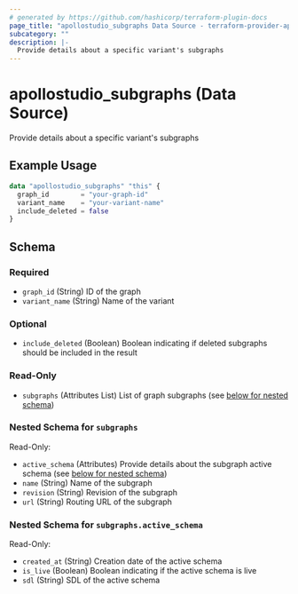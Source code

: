 ```yaml
---
# generated by https://github.com/hashicorp/terraform-plugin-docs
page_title: "apollostudio_subgraphs Data Source - terraform-provider-apollostudio"
subcategory: ""
description: |-
  Provide details about a specific variant's subgraphs
---
```


# apollostudio_subgraphs (Data Source)

Provide details about a specific variant's subgraphs

## Example Usage

```terraform
data "apollostudio_subgraphs" "this" {
  graph_id        = "your-graph-id"
  variant_name    = "your-variant-name"
  include_deleted = false
}
```

<!-- schema generated by tfplugindocs -->
## Schema

### Required

- `graph_id` (String) ID of the graph
- `variant_name` (String) Name of the variant

### Optional

- `include_deleted` (Boolean) Boolean indicating if deleted subgraphs should be included in the result

### Read-Only

- `subgraphs` (Attributes List) List of graph subgraphs (see [below for nested schema](#nestedatt--subgraphs))

<a id="nestedatt--subgraphs"></a>
### Nested Schema for `subgraphs`

Read-Only:

- `active_schema` (Attributes) Provide details about the subgraph active schema (see [below for nested schema](#nestedatt--subgraphs--active_schema))
- `name` (String) Name of the subgraph
- `revision` (String) Revision of the subgraph
- `url` (String) Routing URL of the subgraph

<a id="nestedatt--subgraphs--active_schema"></a>
### Nested Schema for `subgraphs.active_schema`

Read-Only:

- `created_at` (String) Creation date of the active schema
- `is_live` (Boolean) Boolean indicating if the active schema is live
- `sdl` (String) SDL of the active schema
